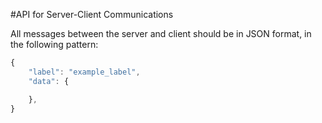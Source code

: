 #API for Server-Client Communications

All messages between the server and client should be in JSON format, in the following pattern:

```js
{
	"label": "example_label",
	"data": {

	},
}

